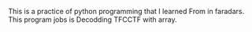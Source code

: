 This is a practice of python programming that I learned From <Jadi-Mirmirani> in faradars.
This program jobs is Decodding TFCCTF with array.
